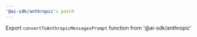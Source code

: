 ```yaml
---
'@ai-sdk/anthropic': patch
---
```


Export `convertToAnthropicMessagesPrompt` function from '@ai-sdk/anthropic'